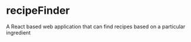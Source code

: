 # recipeFinder
A React based web application that can find recipes based on a particular ingredient 
